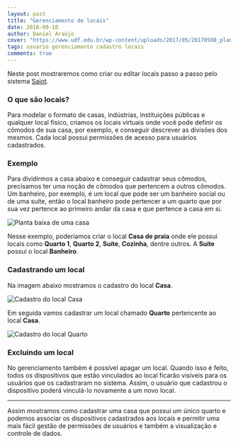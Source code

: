 ```yaml
---
layout: post
title: "Gerenciamento de locais"
date: 2018-09-10
author: Daniel Araújo
cover: "https://www.udf.edu.br/wp-content/uploads/2017/05/20170508_planta-baixa_arquitetura.jpg"
tags: usuario gerenciamento cadastro locais
comments: true
---
```


Neste post mostraremos como criar ou editar locais passo a passo pelo sistema [Saiot](https://saiot.ect.ufrn.br).

### O que são locais?

Para modelar o formato de casas, indústrias, instituições públicas e qualquer local físico, criamos os locais virtuais onde você pode definir os cômodos de sua casa, por exemplo, e conseguir descrever as divisões dos mesmos. Cada local possui permissões de acesso para usuários cadastrados.

<!-- Colocar o link do post sobre permissões -->

### Exemplo

Para dividirmos a casa abaixo e conseguir cadastrar seus cômodos, precisamos ter uma noção de cômodos que pertencem a outros cômodos. Um banheiro, por exemplo, é um local que pode ser um banheiro social ou de uma suíte, então o local banheiro pode pertencer a um quarto que por sua vez pertence ao primeiro andar da casa e que pertence a casa em si.

![Planta baixa de uma casa]({{site.baseurl}}/assets/post/gerenciamento-locais/local-planta-baixa.jpg)

Nesse exemplo, poderíamos criar o local **Casa de praia** onde ele possui locais como **Quarto 1**, **Quarto 2**, **Suíte**, **Cozinha**, dentre outros. A **Suíte** possui o local **Banheiro**.

### Cadastrando um local

Na imagem abaixo mostramos o cadastro do local **Casa**.

![Cadastro do local Casa]({{site.baseurl}}/assets/post/gerenciamento-locais/cadastro-locais-1.png)

Em seguida vamos cadastrar um local chamado **Quarto** pertencente ao local **Casa**.

![Cadastro do local Quarto]({{site.baseurl}}/assets/post/gerenciamento-locais/cadastro-locais-2.png)

### Excluindo um local

No gerenciamento também é possível apagar um local. Quando isso é feito, todos os dispositivos que estão vinculados ao local ficarão visíveis para os usuários que os cadastraram no sistema. Assim, o usuário que cadastrou o dispositivo poderá vinculá-lo novamente a um novo local.

<hr>

Assim mostramos como cadastrar uma casa que possui um único quarto e podemos associar os dispositivos cadastrados aos locais e permitir uma mais fácil gestão de permissões de usuários e também a visualização e controle de dados.

